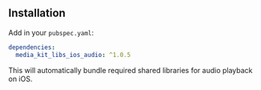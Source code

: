 ## Installation

Add in your `pubspec.yaml`:

```yaml
dependencies:
  media_kit_libs_ios_audio: ^1.0.5
```

This will automatically bundle required shared libraries for audio playback on iOS.
